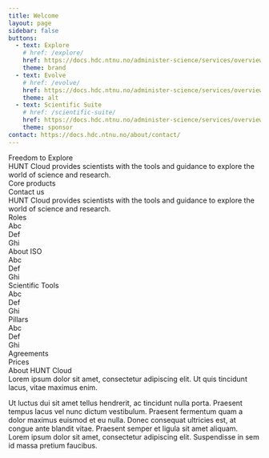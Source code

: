 ```yaml
---
title: Welcome
layout: page
sidebar: false
buttons:
  - text: Explore
    # href: /explore/
    href: https://docs.hdc.ntnu.no/administer-science/services/overview/
    theme: brand
  - text: Evolve
    # href: /evolve/
    href: https://docs.hdc.ntnu.no/administer-science/services/overview/
    theme: alt
  - text: Scientific Suite
    # href: /scientific-suite/
    href: https://docs.hdc.ntnu.no/administer-science/services/overview/
    theme: sponsor
contact: https://docs.hdc.ntnu.no/about/contact/
---
```


<!-- <script setup></script> -->

<div class="hc-home-page">
  <div class="hc-header">
    <div class="hc-header-img"></div>
  </div>

  <div class="hc-grey-block">
    <div class="hc-block-container">
      <div class="hc-title-main">
        Freedom to Explore
      </div>
      <div class="hc-subtitle-main">
        HUNT Cloud provides scientists with the tools and guidance to explore the world of science and research.
      </div>
    </div>
  </div>

  <div class="hc-white-block">
    <div class="hc-block-container">
      <div class="hc-container-title">
        Core products
      </div>
      <div class="hc-row">
        <div class="hc-col">
          <VPButton
            tag="a"
            size="medium"
            :theme="$frontmatter.buttons[0].theme"
            :text="$frontmatter.buttons[0].text"
            :href="$frontmatter.buttons[0].href"
          />
        </div>
        <div class="hc-col">
          <VPButton
            tag="a"
            size="medium"
            :theme="$frontmatter.buttons[1].theme"
            :text="$frontmatter.buttons[1].text"
            :href="$frontmatter.buttons[1].href"
          />
        </div>
        <div class="hc-col">
          <VPButton
            tag="a"
            size="medium"
            :theme="$frontmatter.buttons[2].theme"
            :text="$frontmatter.buttons[2].text"
            :href="$frontmatter.buttons[2].href"
          />
        </div>
      </div>
    </div>
  </div>

  <div class="hc-grey-block">
    <div class="hc-block-container">
      <div class="hc-container-title">
        Contact us
      </div>
      <div class="hc-container-subtitle">
        HUNT Cloud provides scientists with the tools and guidance to explore the world of science and research.
      </div>
      <div class="hc-section">
        <VPButton
          tag="a"
          size="medium"
          theme="brand"
          text="Contact us"
          :href="$frontmatter.contact"
        />
      </div>
    </div>
  </div>

  <div class="hc-white-block">
    <div class="hc-block-container">
      <div class="hc-container-title">
        Roles
      </div>
      <div class="hc-row">
        <div class="hc-col">
          Abc
        </div>
        <div class="hc-col">
          Def
        </div>
        <div class="hc-col">
          Ghi
        </div>
      </div>
    </div>
  </div>

  <div class="hc-grey-block">
    <div class="hc-block-container">
      <div class="hc-container-title">
        About ISO
      </div>
      <div class="hc-row">
        <div class="hc-col">
          Abc
        </div>
        <div class="hc-col">
          Def
        </div>
        <div class="hc-col">
          Ghi
        </div>
      </div>
    </div>
  </div>

  <div class="hc-white-block">
    <div class="hc-block-container">
      <div class="hc-container-title">
        Scientific Tools
      </div>
      <div class="hc-row">
        <div class="hc-col">
          Abc
        </div>
        <div class="hc-col">
          Def
        </div>
        <div class="hc-col">
          Ghi
        </div>
      </div>
    </div>
  </div>

  <div class="hc-grey-block">
    <div class="hc-block-container">
      <div class="hc-container-title">
        Pillars
      </div>
      <div class="hc-row">
        <div class="hc-col">
          Abc
        </div>
        <div class="hc-col">
          Def
        </div>
        <div class="hc-col">
          Ghi
        </div>
      </div>
    </div>
  </div>

  <div class="hc-white-block">
    <div class="hc-block-container">
      <div class="hc-container-title">
        Agreements
      </div>
      <div class="hc-container-title">
        Prices
      </div>
    </div>
  </div>

  <div class="hc-grey-block">
    <div class="hc-block-container">
      <div class="hc-container-title">
        About HUNT Cloud
      </div>
      <div class="hc-container-subtitle">
        Lorem ipsum dolor sit amet, consectetur adipiscing elit. Ut quis tincidunt lacus, vitae maximus enim.
      </div>
      <p>
        Ut luctus dui sit amet tellus hendrerit, ac tincidunt nulla porta. Praesent tempus lacus vel nunc dictum vestibulum. Praesent fermentum quam a dolor maximus euismod et eu nulla. Donec consequat ultricies est, at congue ante blandit vitae. Praesent semper et ligula sit amet aliquam. Lorem ipsum dolor sit amet, consectetur adipiscing elit. Suspendisse in sem id massa pretium faucibus.
      </p>
      <div class="hc-section">
        <VPButton
          tag="a"
          size="medium"
          theme="brand"
          text="Contact us"
          :href="$frontmatter.contact"
        />
      </div>
    </div>
  </div>

</div>




<style scoped>

/* CSS scoped specifically to this page */

</style>
